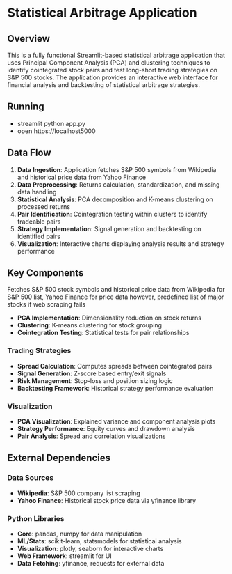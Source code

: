 # Statistical Arbitrage Application

## Overview

This is a fully functional Streamlit-based statistical arbitrage application that uses Principal Component Analysis (PCA) and clustering techniques to identify cointegrated stock pairs and test long-short trading strategies on S&P 500 stocks. The application provides an interactive web interface for financial analysis and backtesting of statistical arbitrage strategies.

## Running
- streamlit python app.py
- open https://localhost5000

## Data Flow

1. **Data Ingestion**: Application fetches S&P 500 symbols from Wikipedia and historical price data from Yahoo Finance
2. **Data Preprocessing**: Returns calculation, standardization, and missing data handling
3. **Statistical Analysis**: PCA decomposition and K-means clustering on processed returns
4. **Pair Identification**: Cointegration testing within clusters to identify tradeable pairs
5. **Strategy Implementation**: Signal generation and backtesting on identified pairs
6. **Visualization**: Interactive charts displaying analysis results and strategy performance


## Key Components
Fetches S&P 500 stock symbols and historical price data from Wikipedia for S&P 500 list, Yahoo Finance for price data however, predefined list of major stocks if web scraping fails

- **PCA Implementation**: Dimensionality reduction on stock returns
- **Clustering**: K-means clustering for stock grouping
- **Cointegration Testing**: Statistical tests for pair relationships

### Trading Strategies
- **Spread Calculation**: Computes spreads between cointegrated pairs
- **Signal Generation**: Z-score based entry/exit signals
- **Risk Management**: Stop-loss and position sizing logic
- **Backtesting Framework**: Historical strategy performance evaluation

### Visualization 
- **PCA Visualization**: Explained variance and component analysis plots
- **Strategy Performance**: Equity curves and drawdown analysis
- **Pair Analysis**: Spread and correlation visualizations



## External Dependencies

### Data Sources
- **Wikipedia**: S&P 500 company list scraping
- **Yahoo Finance**: Historical stock price data via yfinance library

### Python Libraries
- **Core**: pandas, numpy for data manipulation
- **ML/Stats**: scikit-learn, statsmodels for statistical analysis
- **Visualization**: plotly, seaborn for interactive charts
- **Web Framework**: streamlit for UI
- **Data Fetching**: yfinance, requests for external data


